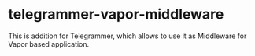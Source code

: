 # telegrammer-vapor-middleware

This is addition for Telegrammer, which allows to use it as Middleware for Vapor based application.

